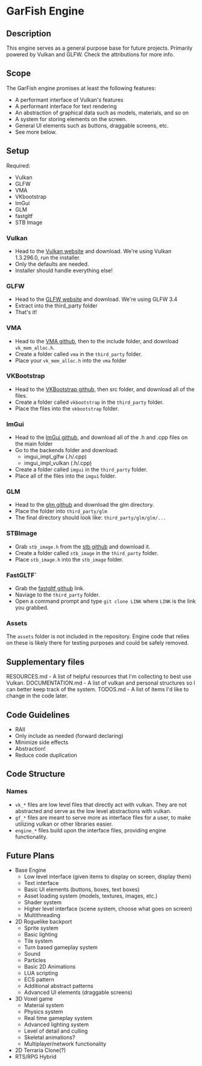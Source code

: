 # GarFish Engine

## Description

This engine serves as a general purpose base for future projects. Primarily powered by Vulkan and GLFW. Check the attributions for more info.

## Scope

The GarFish engine promises at least the following features:
- A performant interface of Vulkan's features
- A performant interface for text rendering
- An abstraction of graphical data such as models, materials, and so on
- A system for storing elements on the screen.
- General UI elements such as buttons, draggable screens, etc.
- See more below.

## Setup

Required:
- Vulkan
- GLFW
- VMA
- VKbootstrap
- ImGui
- GLM
- fastgltf
- STB Image

### Vulkan
- Head to the [Vulkan website](https://vulkan.lunarg.com/sdk/home) and download. We're using Vulkan 1.3.296.0, run the installer.
- Only the defaults are needed.
- Installer should handle everything else!

### GLFW
- Head to the [GLFW website](https://www.glfw.org/) and download. We're using GLFW 3.4
- Extract into the third_party folder
- That's it!

### VMA
- Head to the [VMA github](https://github.com/GPUOpen-LibrariesAndSDKs/VulkanMemoryAllocator/tree/master), then to the include folder, and download `vk_mem_alloc.h`.
- Create a folder called `vma` in the `third_party` folder.
- Place your `vk_mem_alloc.h` into the `vma` folder

### VKBootstrap
- Head to the [VKBootstrap github](https://github.com/charles-lunarg/vk-bootstrap), then src folder, and download all of the files.
- Create a folder called `vkbootstrap` in the `third_party` folder.
- Place the files into the `vkbootstrap` folder.

### ImGui
- Head to the [ImGui github](https://github.com/ocornut/imgui), and download all of the .h and .cpp files on the main folder
- Go to the backends folder and download:
    - imgui_impl_glfw (.h/.cpp)
	- imgui_impl_vulkan (.h/.cpp)
- Create a folder called `imgui` in the `third_party` folder.
- Place all of the files into the `imgui` folder.

### GLM
- Head to the [glm github](https://github.com/g-truc/glm/tree/master/glm) and download the glm directory.
- Place the folder into `third_party/glm`
- The final directory should look like: `third_party/glm/glm/...`

### STBImage
- Grab `stb_image.h` from the [stb github](https://github.com/nothings/stb/blob/master/stb_image.h) and download it.
- Create a folder called `stb_image` in the `third_party` folder.
- Place `stb_image.h` into the `stb_image` folder.

### FastGLTF`
- Grab the [fastgltf github](https://github.com/spnda/fastgltf) link.
- Naviage to the `third_party` folder.
- Open a command prompt and type `git clone LINK` where `LINK` is the link you grabbed.

### Assets
The `assets` folder is not included in the repository. Engine code that relies on these is likely there 
for testing purposes and could be safely removed.

## Supplementary files
RESOURCES.md - A list of helpful resources that I'm collecting to best use Vulkan.
DOCUMENTATION.md - A list of vulkan and personal structures so I can better keep track of the system.
TODOS.md - A list of items I'd like to change in the code later.

## Code Guidelines
- RAII
- Only include as needed (forward declaring)
- Minimize side effects
- Abstraction!
- Reduce code duplication

## Code Structure

### Names
- `vk_*` files are low level files that directly act with vulkan. They are not abstracted and serve as the low level abstractions with vulkan.
- `gf_*` files are meant to serve more as interface files for a user, to make utilizing vulkan or other libraries easier.
- `engine_*` files build upon the interface files, providing engine functionality.

## Future Plans
- Base Engine
    - Low level interface (given items to display on screen, display them)
	- Text interface
	- Basic UI elements (buttons, boxes, text boxes)
	- Asset loading system (models, textures, images, etc.)
	- Shader system
	- Higher level interface (scene system, choose what goes on screen)
	- Multithreading
- 2D Roguelike backport
    - Sprite system
	- Basic lighting
	- Tile system
	- Turn based gameplay system
	- Sound
	- Particles
	- Basic 2D Animations
	- LUA scripting
	- ECS pattern
	- Additional abstract patterns
	- Advanced UI elements (draggable screens)
- 3D Voxel game
    - Material system
	- Physics system
	- Real time gameplay system
	- Advanced lighting system
    - Level of detail and culling
	- Skeletal animations?
	- Multiplayer/network functionality
- 2D Terraria Clone(?)
- RTS/RPG Hybrid